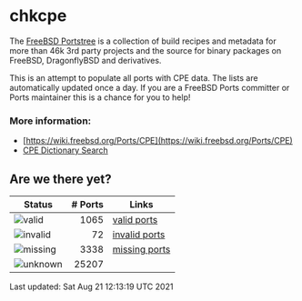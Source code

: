 # chkcpe

The [FreeBSD Portstree](https://cgit.freebsd.org/ports) is a collection of build recipes
and metadata for more than 46k 3rd party projects and the source for binary packages on
FreeBSD, DragonflyBSD and derivatives.

This is an attempt to populate all ports with CPE data. The lists are automatically
updated once a day. If you are a FreeBSD Ports committer or Ports maintainer this is a
chance for you to help!

### More information:
* [https://wiki.freebsd.org/Ports/CPE](https://wiki.freebsd.org/Ports/CPE)
* [CPE Dictionary Search](http://web.nvd.nist.gov/view/cpe/search)


## Are we there yet?

| Status                                                   | # Ports    | Links                                                         |
| ---------------------------------------------------------| ---------: | ------------------------------------------------------------- |
| ![valid](https://img.shields.io/badge/valid-brightgreen) | 1065   | [valid ports](https://github.com/decke/chkcpe/wiki/valid)     |
| ![invalid](https://img.shields.io/badge/invalid-red)     | 72 | [invalid ports](https://github.com/decke/chkcpe/wiki/invalid) |
| ![missing](https://img.shields.io/badge/missing-orange)  | 3338 | [missing ports](https://github.com/decke/chkcpe/wiki/missing) |
| ![unknown](https://img.shields.io/badge/unknown-grey)    | 25207 |  |

Last updated: Sat Aug 21 12:13:19 UTC 2021
